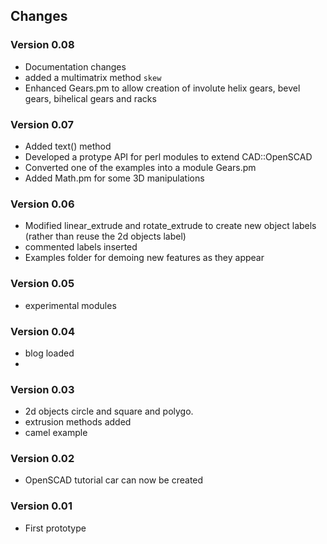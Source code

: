 ## Changes

### Version 0.08
* Documentation changes
* added a multimatrix method `skew`
* Enhanced Gears.pm to allow creation of involute helix gears, bevel gears, bihelical gears and racks

### Version 0.07
* Added text() method
* Developed a protype API for perl modules to extend CAD::OpenSCAD
* Converted one of the examples into a module Gears.pm
* Added Math.pm for some 3D manipulations

### Version 0.06 
* Modified linear_extrude and rotate_extrude to create new object labels (rather than reuse the 2d objects label)
* commented labels inserted
* Examples folder for demoing new features as they appear

### Version 0.05
* experimental modules

### Version 0.04 
* blog loaded
* 
### Version 0.03 
* 2d objects circle and square and polygo.
* extrusion methods added
* camel example

### Version 0.02 
* OpenSCAD tutorial car can now be created

### Version 0.01 
* First prototype
